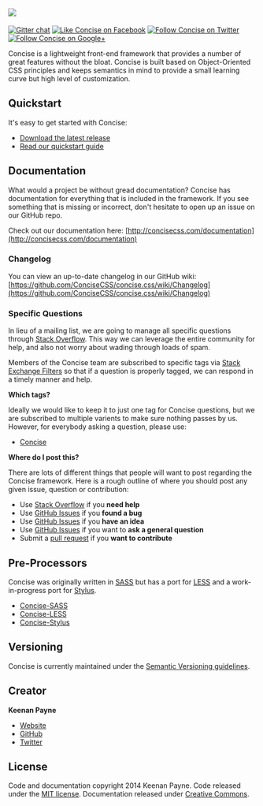 [<img src="http://i.imgur.com/ihzCgEr.png">](http://concisecss.com/)
===========
[![Gitter chat](https://badges.gitter.im/concisecss.png)](https://gitter.im/concisecss) [![Like Concise on Facebook](http://i.imgur.com/4dy5UUK.png)](https://facebook.com/ConciseCSS) [![Follow Concise on Twitter](http://i.imgur.com/4AkKsMx.png)](https://twitter.com/ConciseCSS) [![Follow Concise on Google+](http://i.imgur.com/gdFNEMe.png)](https://plus.google.com/103423710089455112688)

Concise is a lightweight front-end framework that provides a number of great features without the bloat. Concise is built based on Object-Oriented CSS principles and keeps semantics in mind to provide a small learning curve but high level of customization.

Quickstart
-------------

It's easy to get started with Concise:

- [Download the latest release](https://github.com/ConciseCSS/concise.css/archive/master.zip)
- [Read our quickstart guide](http://concisecss.com/get-started/getting-started.php)

Documentation
-------------
What would a project be without gread documentation? Concise has documentation for everything that is included in the framework. If you see something that is missing or incorrect, don't hesitate to open up an issue on our GitHub repo.

Check out our documentation here: [http://concisecss.com/documentation](http://concisecss.com/documentation)

### Changelog

You can view an up-to-date changelog in our GitHub wiki: [https://github.com/ConciseCSS/concise.css/wiki/Changelog](https://github.com/ConciseCSS/concise.css/wiki/Changelog)

### Specific Questions

In lieu of a mailing list, we are going to manage all specific questions through [Stack Overflow](http://stackoverflow.com/). This way we can leverage the entire community for help, and also not worry about wading through loads of spam.

Members of the Concise team are subscribed to specific tags via [Stack Exchange Filters](http://stackexchange.com/filters) so that if a question is properly tagged, we can respond in a timely manner and help. 

**Which tags?**

Ideally we would like to keep it to just one tag for Concise questions, but we are subscribed to multiple varients to make sure nothing passes by us. However, for everybody asking a question, please use: 

- [Concise](http://stackoverflow.com/questions/tagged/concise)

**Where do I post this?**

There are lots of different things that people will want to post regarding the Concise framework. Here is a rough outline of where you should post any given issue, question or contribution: 

- Use [Stack Overflow](http://stackoverflow.com) if you **need help**
- Use [GitHub Issues](http://github.com/ConciseCSS/concise.css/issues) if you **found a bug**
- Use [GitHub Issues](http://github.com/ConciseCSS/concise.css/issues) if you **have an idea**
- Use [GitHub Issues](http://github.com/ConciseCSS/concise.css/issues) if you want to **ask a general question**
- Submit a [pull request](https://help.github.com/articles/creating-a-pull-request) if you **want to contribute**

Pre-Processors
-------------

Concise was originally written in [SASS](http://sass-lang.com/) but has a port for [LESS](http://lesscss.org/) and a work-in-progress port for [Stylus](http://learnboost.github.io/stylus/).

- [Concise-SASS](https://github.com/ConciseCSS/concise.css)
- [Concise-LESS](https://github.com/ConciseCSS/concise.css-less)
- [Concise-Stylus](https://github.com/ConciseCSS/concise.css-stylus)

Versioning
-------------

Concise is currently maintained under the [Semantic Versioning guidelines](http://semver.org/).

Creator
-------------

**Keenan Payne**
- [Website](http://keenanpayne.com)
- [GitHub](http://github.com/keenanpayne)
- [Twitter](http://twitter.com/keenan_payne)

License
-------------

Code and documentation copyright 2014 Keenan Payne. Code released under the [MIT license](https://github.com/ConciseCSS/concise.css/blob/master/LICENSE). Documentation released under [Creative Commons](http://creativecommons.org/licenses/by-sa/4.0/).

